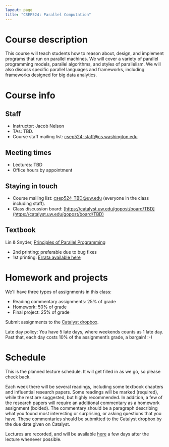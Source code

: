 ```yaml
---
layout: page
title: "CSEP524: Parallel Computation"
---
```


# Course description

This course will teach students how to reason about, design, and implement programs that run on parallel machines. We will cover a variety of parallel programming models, parallel algorithms, and styles of parallelism. We will also discuss specific parallel languages and frameworks, including frameworks designed for big data analytics.

# Course info 

## Staff
* Instructor: Jacob Nelson
* TAs: TBD.
* Course staff mailing list: [csep524-staff@cs.washington.edu](csep524-staff@cs.washington.edu)

## Meeting times
* Lectures: TBD
* Office hours by appointment

## Staying in touch
* Course mailing list: [csep524_TBD@uw.edu](csep524_TBD@uw.edu) (everyone in the class including staff).
* Class discussion board: [https://catalyst.uw.edu/gopost/board/TBD](https://catalyst.uw.edu/gopost/board/TBD)

## Textbook
Lin & Snyder, [Principles of Parallel Programming](http://www.pearsonhighered.com/educator/academic/product/0,3110,0321487907,00.html)
* 2nd printing: preferable due to bug fixes
* 1st printing: [Errata available here](http://www.cs.utexas.edu/~lin/errata.html)

# Homework and projects

We'll have three types of assignments in this class:
* Reading commentary assignments: 25% of grade
* Homework: 50% of grade
* Final project: 25% of grade

Submit assignments to the [Catalyst dropbox](TBD).

Late day policy: You have 5 late days, where weekends counts as 1 late day. Past that, each day costs 10% of the assignment’s grade, a bargain! :-)

# Schedule

This is the planned lecture schedule. It will get filled in as we go, so please check back.

Each week there will be several readings, including some textbook chapters and influential research papers. Some readings will be marked (required), while the rest are suggested, but highly recommended. In addition, a few of the research papers will require an additional commentary as a homework assignment (bolded). The commentary should be a paragraph describing what you found most interesting or surprising, or asking questions that you have. These commentaries should be submitted to the Catalyst dropbox by the due date given on Catalyst.

Lectures are recorded, and will be available [here](http://courses.cs.washington.edu/courses/csep524/16fa/video) a few days after the lecture whenever possible.


